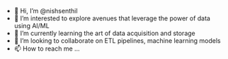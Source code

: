 - 👋 Hi, I’m @nishsenthil
- 👀 I’m interested to explore avenues that leverage the power of data using AI/ML
- 🌱 I’m currently learning the art of data acquisition and storage
- 💞️ I’m looking to collaborate on ETL pipelines, machine learning models
- 📫 How to reach me ...

<!---
nishsenthil/nishsenthil is a ✨ special ✨ repository because its `README.md` (this file) appears on your GitHub profile.
You can click the Preview link to take a look at your changes.
--->
